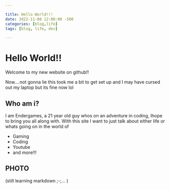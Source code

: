 ```yaml
---

title: Hello World!!!
date: 2022-11-08 12:00:00 -500
categories: [blog,life]
tags: [blog, life, dev]

---
```



# Hello World!!
Welcome to my new website on github!!

Now....not gonna lie this took me a bit to get set up and I may have cursed out my laptop but its fine now lol

## Who am i?
I am Endergames, a 21 year old guy whos on an adventure in coding, Ihope to bring you all along with. With this site I want to just talk about either life or whats going on in the world of 
* Gaming
* Coding
* Youtube
* and more!!!

## PHOTO

(still learning markdown ;-;... )

